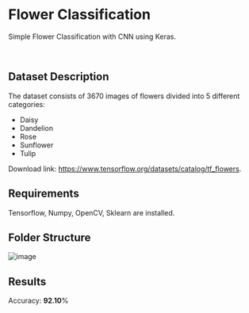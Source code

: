 # Flower Classification
Simple Flower Classification with CNN using Keras.

<br>

## Dataset Description
The dataset consists of 3670 images of flowers divided into 5 different categories:
* Daisy
* Dandelion
* Rose
* Sunflower
* Tulip

Download link: https://www.tensorflow.org/datasets/catalog/tf_flowers.


## Requirements
Tensorflow, Numpy, OpenCV, Sklearn are installed.

## Folder Structure
![image](https://user-images.githubusercontent.com/85830956/121950367-bec62a80-cd83-11eb-9dde-0c7811da2804.png)

## Results
Accuracy: **92.10**%
